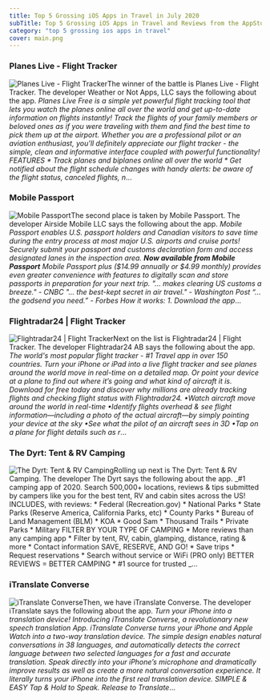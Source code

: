 ```yaml
---
title: Top 5 Grossing iOS Apps in Travel in July 2020
subTitle: Top 5 Grossing iOS Apps in Travel and Reviews from the AppStore in July 2020.
category: "top 5 grossing ios apps in travel"
cover: main.png
---
```


### Planes Live - Flight Tracker

![Planes Live - Flight Tracker](https://is5-ssl.mzstatic.com/image/thumb/Purple113/v4/83/00/c7/8300c7c9-4bfc-8998-5840-26736729e95f/AppIcon-1x_U007emarketing-0-7-0-0-85-220.png/100x100bb.png)The winner of the battle is Planes Live - Flight Tracker. The developer Weather or Not Apps, LLC says the following about the app. _Planes Live Free is a simple yet powerful flight tracking tool that lets you watch the planes online all over the world and get up-to-date information on flights instantly! Track the flights of your family members or beloved ones as if you were traveling with them and find the best time to pick them up at the airport.   Whether you are a professional pilot or an aviation enthusiast, you'll definitely appreciate our flight tracker - the simple, clean and informative interface coupled with powerful functionality!  FEATURES  * Track planes and biplanes online all over the world * Get notified about the flight schedule changes with handy alerts: be aware of the flight status, canceled flights, n_...

### Mobile Passport

![Mobile Passport](https://is2-ssl.mzstatic.com/image/thumb/Purple113/v4/4f/73/a9/4f73a9db-ecce-7f2d-c2c5-31c21c65167b/AppIcon_release-0-0-1x_U007emarketing-0-0-0-7-0-0-sRGB-0-0-0-GLES2_U002c0-512MB-85-220-0-0.png/100x100bb.png)The second place is taken by Mobile Passport. The developer Airside Mobile LLC says the following about the app. _Mobile Passport enables U.S. passport holders and Canadian visitors to save time during the entry process at most major U.S. airports and cruise ports! Securely submit your passport and customs declaration form and access designated lanes in the inspection area. ***Now available from Mobile Passport*** Mobile Passport plus ($14.99 annually or $4.99 monthly) provides even greater convenience with features to digitally scan and store passports in preparation for your next trip. "... makes clearing US customs a breeze." - CNBC "... the best-kept secret in air travel." - Washington Post “... the godsend you need.” - Forbes   How it works: 1. Download the app_...

### Flightradar24 | Flight Tracker

![Flightradar24 | Flight Tracker](https://is4-ssl.mzstatic.com/image/thumb/Purple123/v4/96/7e/00/967e007a-abe0-beb9-fea4-f954f17ea4e8/AppIcon-1x_U007emarketing-0-10-0-0-sRGB-85-220.png/100x100bb.png)Next on the list is Flightradar24 | Flight Tracker. The developer Flightradar24 AB says the following about the app. _The world's most popular flight tracker - #1 Travel app in over 150 countries.  Turn your iPhone or iPad into a live flight tracker and see planes around the world move in real-time on a detailed map. Or point your device at a plane to find out where it’s going and what kind of aircraft it is. Download for free today and discover why millions are already tracking flights and checking flight status with Flightradar24.  •Watch aircraft move around the world in real-time •Identify flights overhead & see flight information—including a photo of the actual aircraft—by simply pointing your device at the sky  •See what the pilot of an aircraft sees in 3D  •Tap on a plane for flight details such as r_...

### The Dyrt: Tent & RV Camping

![The Dyrt: Tent & RV Camping](https://is4-ssl.mzstatic.com/image/thumb/Purple124/v4/35/e4/8f/35e48f6a-8cb0-13bb-91ab-b7860088e666/AppIcon-1x_U007emarketing-0-10-0-0-85-220.png/100x100bb.png)Rolling up next is The Dyrt: Tent & RV Camping. The developer The Dyrt says the following about the app. _#1 camping app of 2020. Search 500,000+ locations, reviews & tips submitted by campers like you for the best tent, RV and cabin sites across the US!  INCLUDES, with reviews: * Federal (Recreation.gov) * National Parks * State Parks (Reserve America, California Parks, etc) * County Parks  * Bureau of Land Management (BLM) * KOA * Good Sam * Thousand Trails * Private Parks * Military  FILTER BY YOUR TYPE OF CAMPING * More reviews than any camping app * Filter by tent, RV, cabin, glamping, distance, rating & more * Contact information  SAVE, RESERVE, AND GO! * Save trips * Request reservations  * Search without service or WiFi (PRO only)  BETTER REVIEWS = BETTER CAMPING * #1 source for trusted _...

### iTranslate Converse

![iTranslate Converse](https://is1-ssl.mzstatic.com/image/thumb/Purple113/v4/70/3f/7e/703f7ed0-5080-88d1-2c56-d2c00d941fd3/AppIcon-1x_U007emarketing-0-5-0-0-sRGB-85-220.png/100x100bb.png)Then, we have iTranslate Converse. The developer iTranslate says the following about the app. _Turn your iPhone into a translation device!    Introducing iTranslate Converse, a revolutionary new speech translation App. iTranslate Converse turns your iPhone and Apple Watch into a two-way translation device. The simple design enables natural conversations in 38 languages, and automatically detects the correct language between two selected languages for a fast and accurate translation.  Speak directly into your iPhone’s microphone and dramatically improve results as well as create a more natural conversation experience. It literally turns your iPhone into the first real translation device.  SIMPLE & EASY Tap & Hold to Speak. Release to Translate_...

